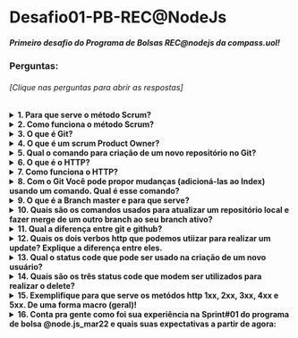 # Desafio01-PB-REC@NodeJs

##### Primeiro desafio do Programa de Bolsas REC@nodejs da compass.uol!

### Perguntas: 
###### [Clique nas perguntas para abrir as respostas]

<details><summary><b>1. Para que serve o método Scrum?<b></summary>
<div align="justify">
&emsp;Scrum serve para estabelecer um método ágil de desenvolvimento no projeto, auxiliando na criação e entrega do produto para o cliente de forma cíclica, apresentando partes do projeto no final de uma sprint.
</div>
</details>

<details><summary><b>2. Como funciona o método Scrum?<b></summary>
<div align="justify">
        &emsp;O Scrum trabalha de forma cíclica, que são chamadas de sprints, passando por 4 etapas: Sprint Planning, Desenvolvimento, Sprint Review e Sprint Retrospective. Os envolvidos são stakeholders, Product Owner, Scrum Master e Desenvolvedores. <br>
        &emsp;O Product Owner fica responsável pela parte de negócios, tendo maior contato com o cliente e representando ele durante algumas etapas.<br>
        &emsp;A função do Scrum Master é oferecer suporte ao trabalhar com essa metodologia e auxiliar nas dificuldades dos desenvolvedores.<br>
        &emsp;Os desenvolvedores são todos que irão fazer parte deste projeto.<br>
        &emsp;O PO fica responsável por conversar com o cliente e elaborar a Product Backlog, uma lista com as funcionalidades do projeto ordenadas por prioridade (maior valor agregado para o produto), onde será apresentada no início da Sprint na etapa da Sprint Planning, essa lista passa por um processo de refinação pelo PO antes de ir para esta reunião, transformando as funcionalidades em user stories.<br>
        &emsp;Durante à reunião, a equipe é reunida e juntos definem a Sprint Backlog, uma lista com as funcionalidades a serem desenvolvidas durante a etapa de desenvolvimento. Nessa lista é transformada as users stories em tarefas, as quais serão atribuídas para os desenvolvedores.<br>
        &emsp;Na etapa de desenvolvimento é realizado reuniões diárias (daily meeting) para acompanhar o progresso de cada dev e auxiliar caso haja problemas ou impedimentos.<br>
        &emsp;Após a etapa de desenvolvimento, ocorre a Sprint Review, uma reunião com todos os envolvidos do projeto (stakeholders e scrum team) para apresentação das funcionalidades que foram adicionadas ao projeto durante o sprint, nessa etapa temos o feedback do cliente, possíveis sugestões de mudanças ou novas ideias.<br>
        &emsp;Ao passar pelo Review temos a Sprint Retrospective onde somente a equipe se junta para discutir como foi aquela sprint, com o objetivo de identificar dificuldades e eloborar novas estratégias para o próximo sprint e assim se encerra este.<br>
        &emsp;O Scrum ocorre de forma cíclica então após a finalização da Retrospective no próximo dia útil é feito a Planning decidindo quais serão as outras tarefas a serem feitas durante essa nova sprint e assim se continua o ciclo até o fim do projeto.</div>
</details>

<details><summary><b>3. O que é Git?<b></summary>
    <div align="justify">
        &emsp;Git é um sistema para controle de versionamento de códigos, sendo recomendado utilizar para desenvolvimento de softwares por sua grande perspicácia em salvar pontos do desenvolvimento, podendo recuperar dados de versões anteriores se necessário.
    </div>
</details>

<details><summary><b>4. O que é um scrum Product Owner?<b></summary>
    <div align="justify">
        &emsp;Scrum Product Owner é responsável pela visão de negócio dentro do projeto, tem como suas funções extrair do cliente informações para a construção da Product Backlist e apresenta-las aos desenvolvedores de forma mais refinada. É a principal comunicação com o cliente, sempre ovindo novas ideias e alterações.<br>
        &emsp;É desejável que o PO mantenha a Produckt Backlist sempre atualizada e que participe de todas as etapas da sprint.
    </div>
</details>

<details><summary><b>5. Qual o comando para criação de um novo repositório no Git?<b></summary>
    <div align="justify">
        &emsp;git init
    </div>
</details>

<details><summary><b>6. O que é o HTTP?<b></summary>
    <div align="justify">
        &emsp;HTTP é um protocolo para estabelecer regras de comunicação do cliente com o servidor através de métodos de conexão. (GET, POST, PUT, PATCH, DELETE)
    </div>
</details>

<details><summary><b>7. Como funciona o HTTP?<b></summary>

</details>

<details><summary><b>8. Com o Git Você pode propor mudanças (adicioná-las ao Index) usando um comando. Qual é esse comando?<b></summary>

</details>

<details><summary><b>9. O que é a Branch master e para que serve?<b></summary>

</details>

<details><summary><b>10. Quais são os comandos usados para atualizar um repositório local e fazer merge de um outro branch ao seu branch ativo?<b></summary>

</details>

<details><summary><b>11. Qual a diferença entre git e github?<b></summary>

</details>

<details><summary><b>12. Quais os dois verbos http que podemos utiizar para realizar um update? Explique a diferença entre eles.<b></summary>

</details>

<details><summary><b>13. Qual o status code que pode ser usado na criação de um novo usuário?<b></summary>

</details>

<details><summary><b>14. Quais são os três status code que modem ser utilizados para realizar o delete?<b></summary>

</details>

<details><summary><b>15. Exemplifique para que serve os metódos http 1xx, 2xx, 3xx, 4xx e 5xx. De uma forma macro (geral)!<b></summary>

</details>

<details><summary><b>16. Conta pra gente como foi sua experiência na Sprint#01 do programa de bolsa @node.js_mar22 e quais suas expectativas a partir de agora:<b></summary>

</details>